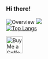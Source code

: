 ### Hi there!

![Overview](https://github-readme-stats.vercel.app/api?username=Khosraw&count_private=true&theme=github_dark)
![](https://github-readme-streak-stats.herokuapp.com/?user=Khosraw&theme=github_dark&hide_border=true)<br/>
[![Top Langs](https://github-readme-stats.vercel.app/api/top-langs/?username=Khosraw&langs_count=8&theme=github_dark)](https://github.com/anuraghazra/github-readme-stats)


<a href='https://ko-fi.com/khosraw' target='_blank'><img height='35' style='border:0px;height:46px;' src='https://az743702.vo.msecnd.net/cdn/kofi3.png?v=0' border='0' alt='Buy Me a Coffee at ko-fi.com/khosraw' />
